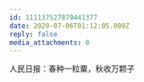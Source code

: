 ```yaml
---
id: 111137527879441377
date: 2020-07-06T01:12:05.000Z
reply: false
media_attachments: 0
---
```


人民日报：春种一粒粟，秋收万颗子

